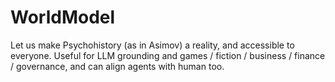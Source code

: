 # WorldModel
Let us make Psychohistory (as in Asimov) a reality, and accessible to everyone. Useful for LLM grounding and games / fiction / business / finance / governance, and can align agents with human too.

